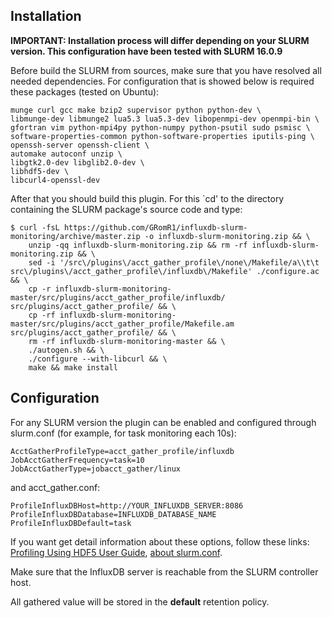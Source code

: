 ## Installation

**IMPORTANT: Installation process will differ depending on your SLURM version. This configuration have been tested with SLURM 16.0.9**

Before build the SLURM from sources, make sure that you have resolved all needed dependencies. 
For configuration that is showed below is required these packages (tested on Ubuntu):

	munge curl gcc make bzip2 supervisor python python-dev \
    libmunge-dev libmunge2 lua5.3 lua5.3-dev libopenmpi-dev openmpi-bin \
    gfortran vim python-mpi4py python-numpy python-psutil sudo psmisc \
    software-properties-common python-software-properties iputils-ping \
    openssh-server openssh-client \
    automake autoconf unzip \ 
    libgtk2.0-dev libglib2.0-dev \
    libhdf5-dev \
	libcurl4-openssl-dev
	
After that you should build this plugin. For this `cd' to the directory containing the SLURM package's source code and type:

    $ curl -fsL https://github.com/GRomR1/influxdb-slurm-monitoring/archive/master.zip -o influxdb-slurm-monitoring.zip && \
		unzip -qq influxdb-slurm-monitoring.zip && rm -rf influxdb-slurm-monitoring.zip && \
		sed -i '/src\/plugins\/acct_gather_profile\/none\/Makefile/a\\t\t src\/plugins\/acct_gather_profile\/influxdb\/Makefile' ./configure.ac && \
		cp -r influxdb-slurm-monitoring-master/src/plugins/acct_gather_profile/influxdb/ src/plugins/acct_gather_profile/ && \
		cp -rf influxdb-slurm-monitoring-master/src/plugins/acct_gather_profile/Makefile.am src/plugins/acct_gather_profile/ && \
		rm -rf influxdb-slurm-monitoring-master && \
		./autogen.sh && \
		./configure --with-libcurl && \
		make && make install
    
## Configuration

For any SLURM version the plugin can be enabled and configured through slurm.conf (for example, for task monitoring each 10s):

    AcctGatherProfileType=acct_gather_profile/influxdb
	JobAcctGatherFrequency=task=10
	JobAcctGatherType=jobacct_gather/linux
    
and acct_gather.conf:

	ProfileInfluxDBHost=http://YOUR_INFLUXDB_SERVER:8086
	ProfileInfluxDBDatabase=INFLUXDB_DATABASE_NAME
	ProfileInfluxDBDefault=task
	
If you want get detail information about these options, follow these links: [Profiling Using HDF5 User Guide](https://slurm.schedmd.com/hdf5_profile_user_guide.html),
 [about slurm.conf](https://slurm.schedmd.com/slurm.conf.html).

Make sure that the InfluxDB server is reachable from the SLURM controller host.

All gathered value will be stored in the **default** retention policy.
